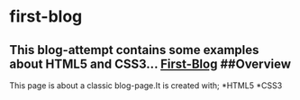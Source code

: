 # first-blog
This blog-attempt contains some examples about HTML5 and CSS3...
[First-Blog](https://morcicek.github.io/first-blog/)
##Overview
---
This page is about a classic blog-page.It is created with;
*HTML5
*CSS3
